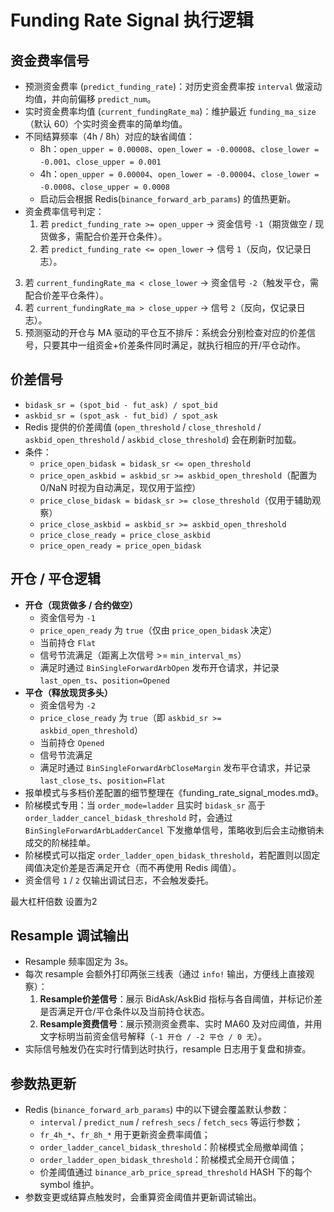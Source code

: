 # Funding Rate Signal 执行逻辑

## 资金费率信号

- 预测资金费率 (`predict_funding_rate`)：对历史资金费率按 `interval` 做滚动均值，并向前偏移 `predict_num`。
- 实时资金费率均值 (`current_fundingRate_ma`)：维护最近 `funding_ma_size`（默认 60）个实时资金费率的简单均值。
- 不同结算频率（4h / 8h）对应的缺省阈值：
  - 8h：`open_upper = 0.00008`、`open_lower = -0.00008`、`close_lower = -0.001`、`close_upper = 0.001`
  - 4h：`open_upper = 0.00004`、`open_lower = -0.00004`、`close_lower = -0.0008`、`close_upper = 0.0008`
  - 启动后会根据 Redis(`binance_forward_arb_params`) 的值热更新。
- 资金费率信号判定：
  1. 若 `predict_funding_rate >= open_upper` → 资金信号 `-1`（期货做空 / 现货做多，需配合价差开仓条件）。
  2. 若 `predict_funding_rate <= open_lower` → 信号 `1`（反向，仅记录日志）。
3. 若 `current_fundingRate_ma < close_lower` → 资金信号 `-2`（触发平仓，需配合价差平仓条件）。
4. 若 `current_fundingRate_ma > close_upper` → 信号 `2`（反向，仅记录日志）。
  5. 预测驱动的开仓与 MA 驱动的平仓互不排斥：系统会分别检查对应的价差信号，只要其中一组资金+价差条件同时满足，就执行相应的开/平仓动作。

## 价差信号

- `bidask_sr = (spot_bid - fut_ask) / spot_bid`
- `askbid_sr = (spot_ask - fut_bid) / spot_ask`
- Redis 提供的价差阈值 (`open_threshold` / `close_threshold` / `askbid_open_threshold` / `askbid_close_threshold`) 会在刷新时加载。
- 条件：
  - `price_open_bidask = bidask_sr <= open_threshold`
  - `price_open_askbid = askbid_sr >= askbid_open_threshold`（配置为 0/NaN 时视为自动满足，现仅用于监控）
  - `price_close_bidask = bidask_sr >= close_threshold`（仅用于辅助观察）
  - `price_close_askbid = askbid_sr >= askbid_open_threshold`
  - `price_close_ready = price_close_askbid`
  - `price_open_ready = price_open_bidask`

## 开仓 / 平仓逻辑

- **开仓（现货做多 / 合约做空）**
  - 资金信号为 `-1`
  - `price_open_ready` 为 `true`（仅由 `price_open_bidask` 决定）
  - 当前持仓 `Flat`
  - 信号节流满足（距离上次信号 >= `min_interval_ms`）
  - 满足时通过 `BinSingleForwardArbOpen` 发布开仓请求，并记录 `last_open_ts`、`position=Opened`
- **平仓（释放现货多头）**
  - 资金信号为 `-2`
  - `price_close_ready` 为 `true`（即 `askbid_sr >= askbid_open_threshold`）
  - 当前持仓 `Opened`
  - 信号节流满足
  - 满足时通过 `BinSingleForwardArbCloseMargin` 发布平仓请求，并记录 `last_close_ts`、`position=Flat`
- 报单模式与多档价差配置的细节整理在《funding_rate_signal_modes.md》。
- 阶梯模式专用：当 `order_mode=ladder` 且实时 `bidask_sr` 高于 `order_ladder_cancel_bidask_threshold` 时，会通过 `BinSingleForwardArbLadderCancel` 下发撤单信号，策略收到后会主动撤销未成交的阶梯挂单。
- 阶梯模式可以指定 `order_ladder_open_bidask_threshold`，若配置则以固定阈值决定价差是否满足开仓（而不再使用 Redis 阈值）。
- 资金信号 `1` / `2` 仅输出调试日志，不会触发委托。

最大杠杆倍数 设置为2

## Resample 调试输出

- Resample 频率固定为 3s。
- 每次 resample 会额外打印两张三线表（通过 `info!` 输出，方便线上直接观察）：
  1. **Resample价差信号**：展示 BidAsk/AskBid 指标与各自阈值，并标记价差是否满足开仓/平仓条件以及当前持仓状态。
  2. **Resample资费信号**：展示预测资金费率、实时 MA60 及对应阈值，并用文字标明当前资金信号解释（`-1 开仓 / -2 平仓 / 0 无`）。
- 实际信号触发仍在实时行情到达时执行，resample 日志用于复盘和排查。

## 参数热更新

- Redis (`binance_forward_arb_params`) 中的以下键会覆盖默认参数：
  - `interval` / `predict_num` / `refresh_secs` / `fetch_secs` 等运行参数；
  - `fr_4h_*`、`fr_8h_*` 用于更新资金费率阈值；
  - `order_ladder_cancel_bidask_threshold`：阶梯模式全局撤单阈值；
  - `order_ladder_open_bidask_threshold`：阶梯模式全局开仓阈值；
  - 价差阈值通过 `binance_arb_price_spread_threshold` HASH 下的每个 symbol 维护。
- 参数变更或结算点触发时，会重算资金阈值并更新调试输出。
